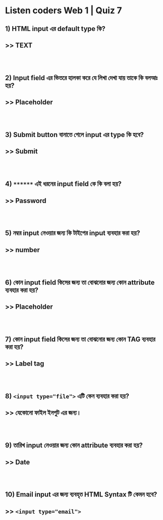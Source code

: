 # Listen coders Web 1 | Quiz 7

## 1) HTML input এর default type কি?
## >> TEXT

<br>
<br>

## 2) Input field এর ভিতরে হালকা করে যে লিখা দেখা যায় তাকে কি বলআঃ হয়?
## >> Placeholder

<br>
<br>

## 3) Submit button বানাতে গেলে input এর type কি হবে?
## >> Submit

<br>
<br>

## 4) `******` এই ধরনের input field কে কি বলা হয়?
## >>  Password

<br>
<br>

## 5)  নম্বর input নেওয়ার জন্য কি টাইপের input ব্যবহার করা হয়?
## >> number

<br>
<br>


## 6) কোন input field কিসের জন্য তা বোঝনোর জন্য কোন attribute ব্যবহার করা হয়?
## >> Placeholder

<br>
<br>


## 7) কোন input field কিসের জন্য তা বোঝনোর জন্য কোন TAG ব্যবহার করা হয়?
## >> Label tag

<br>
<br>

## 8) `<input type="file">` এটি কেন ব্যবহার করা হয়?
## >> যেকোনো ফাইল ইনপুট এর জন্য।

<br>
<br>

## 9) তারিখ input নেওয়ার জন্য কোন attribute ব্যবহার করা হয়?
## >> Date

<br>
<br>

## 10) Email input এর জন্য ব্যবহৃত HTML Syntax টি কেমন হবে?
## >> `<input type="email">`

<br>
<br>